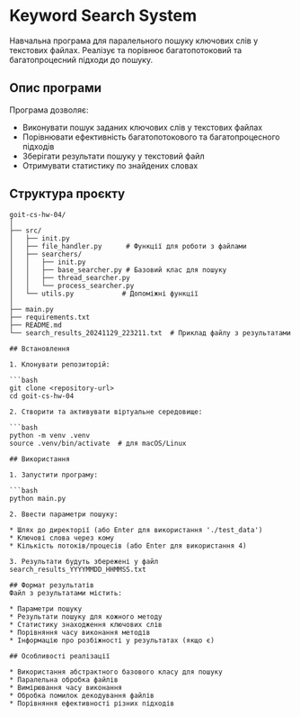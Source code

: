 # Keyword Search System

Навчальна програма для паралельного пошуку ключових слів у текстових файлах. 
Реалізує та порівнює багатопотоковий та багатопроцесний підходи до пошуку.

## Опис програми

Програма дозволяє:
- Виконувати пошук заданих ключових слів у текстових файлах
- Порівнювати ефективність багатопотокового та багатопроцесного підходів
- Зберігати результати пошуку у текстовий файл
- Отримувати статистику по знайдених словах

## Структура проєкту

```plaintext
goit-cs-hw-04/
│
├── src/
│   ├── init.py
│   ├── file_handler.py      # Функції для роботи з файлами
│   ├── searchers/
│   │   ├── init.py
│   │   ├── base_searcher.py # Базовий клас для пошуку
│   │   ├── thread_searcher.py
│   │   └── process_searcher.py
│   └── utils.py            # Допоміжні функції
│
├── main.py
├── requirements.txt
├── README.md
└── search_results_20241129_223211.txt  # Приклад файлу з результатами

## Встановлення

1. Клонувати репозиторій:

```bash
git clone <repository-url>
cd goit-cs-hw-04

2. Створити та активувати віртуальне середовище:

```bash
python -m venv .venv
source .venv/bin/activate  # для macOS/Linux

## Використання

1. Запустити програму:

```bash
python main.py

2. Ввести параметри пошуку:

* Шлях до директорії (або Enter для використання './test_data')
* Ключові слова через кому
* Кількість потоків/процесів (або Enter для використання 4)

3. Результати будуть збережені у файл search_results_YYYYMMDD_HHMMSS.txt

## Формат результатів
Файл з результатами містить:

* Параметри пошуку
* Результати пошуку для кожного методу
* Статистику знаходження ключових слів
* Порівняння часу виконання методів
* Інформацію про розбіжності у результатах (якщо є)

## Особливості реалізації

* Використання абстрактного базового класу для пошуку
* Паралельна обробка файлів
* Вимірювання часу виконання
* Обробка помилок декодування файлів
* Порівняння ефективності різних підходів